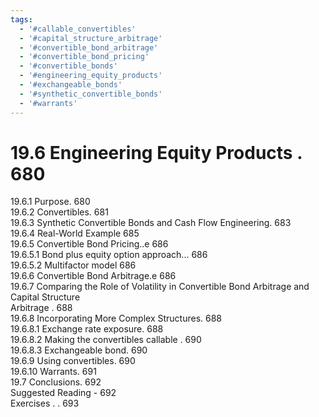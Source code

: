 ```yaml
---
tags:
  - '#callable_convertibles'
  - '#capital_structure_arbitrage'
  - '#convertible_bond_arbitrage'
  - '#convertible_bond_pricing'
  - '#convertible_bonds'
  - '#engineering_equity_products'
  - '#exchangeable_bonds'
  - '#synthetic_convertible_bonds'
  - '#warrants'
---
```

# 19.6 Engineering Equity Products . 680  

19.6.1 Purpose. 680   
19.6.2 Convertibles. 681   
19.6.3 Synthetic Convertible Bonds and Cash Flow Engineering. 683   
19.6.4 Real-World Example 685   
19.6.5 Convertible Bond Pricing..e 686   
19.6.5.1 Bond plus equity option approach... 686   
19.6.5.2 Multifactor model 686   
19.6.6 Convertible Bond Arbitrage.e 686   
19.6.7 Comparing the Role of Volatility in Convertible Bond Arbitrage and Capital Structure   
Arbitrage . 688   
19.6.8 Incorporating More Complex Structures. 688   
19.6.8.1 Exchange rate exposure. 688   
19.6.8.2 Making the convertibles callable . 690   
19.6.8.3 Exchangeable bond. 690   
19.6.9 Using convertibles. 690   
19.6.10 Warrants. 691   
19.7 Conclusions. 692   
Suggested Reading - 692   
Exercises . . 693  
